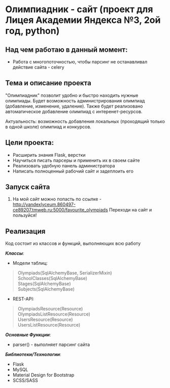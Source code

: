 # Олимпиадник - сайт (проект для Лицея Академии Яндекса №3, 2ой год, python)

## Над чем работаю в данный момент:
- Работа с многопоточностью, чтобы парсинг не останавливал действие сайта - celery


## Тема и описание проекта
"Олимпиадник" позволит удобно и быстро находить нужные олимпиады. Будет возможность администрирования олимпиад (добавление, изменение, удаление). Также будет реализовано автоматическое добавление олимпиад с интеренет-ресурсов.

Актуальность: возможность добавления локальных (проходящий только в одной школе) олимпиад и конкурсов.
## Цели проекта:
- Расширить знания Flask, верстки
- Научиться писать парсеры и применить их в своем сайте
- Реализовать удобную панель администратора 
- Написать полноценный рабочий сайт и задеплоить его

## Запуск сайта ##
1. На мой сайт можно попасть по ссылке - http://yandexlyceum.860497-ce89207.tmweb.ru:5000/favourite_olympiads
Переходи на сайт и пользуйся!

## Реализация ##

Код состоит из классов и функций, выполняющих всю работу

_**Классы**_:
- Модели таблиц:
> Olympiads(SqlAlchemyBase, SerializerMixin)<br>
> SchoolClasses(SqlAlchemyBase)<br>
> Stages(SqlAlchemyBase)<br>
> Subjects(SqlAlchemyBase)<br>
- REST-API:
> OlympiadsResource(Resource)<br>
> OlympiadsListResource(Resource)<br>
> UsersResource(Resource)<br>
> UsersListResource(Resource)<br>


_**Основные Функции**_:
- parser() - выполняет парсинг сайта

_**Библиотеки/Технологии**_:
- Flask
- MySQL
- Material Design for Bootstrap
- SCSS/SASS


